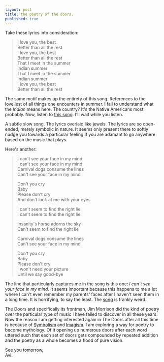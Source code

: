 ```yaml
---
layout: post
title: the poetry of the doors.
published: true
---
```

Take these lyrics into consideration:

>I love you, the best  
Better than all the rest  
I love you, the best  
Better than all the rest  
That I meet in the summer  
Indian summer  
That I meet in the summer  
Indian summer  
I love you, the best  
Better than all the rest  

The same motif makes up the entirety of this song. References to the loveliest of all things one encounters in summer. I fail to understand what the _Indian_ means here. The country? It's the Native Americans most probably. Now, listen to [this song](https://www.youtube.com/watch?v=3zHZzxJtOKw "YouTube link to The Doors' Indian Summer"). I'll wait while you listen.

A subtle slow song. The lyrics overlaid like jewels. The lyrics are so open-ended, merely symbolic in nature. It seems only present there to softly nudge you towards a particular feeling if you are adamant to go anywhere based on the music that plays. 

Here's another:

>I can't see your face in my mind  
I can't see your face in my mind  
Carnival dogs consume the lines  
Can't see your face in my mind  
>  
>Don't you cry  
Baby  
Please don't cry  
And don't look at me with your eyes  
>  
>I can't seem to find the right lie  
I can't seem to find the right lie  
>  
>Insanity's horse adorns the sky  
Can't seem to find the right lie  
>  
>Carnival dogs consume the lines  
Can't see your face in my mind  
>  
>Don't you cry  
Baby  
Please don't cry  
I won't need your picture  
Until we say good-bye  

The line that particularly captures me in the song is this one: _I can't see your face in my mind_. It seems important because this happens to me a lot where I can't even remember my parents' faces after I haven't seen them in a long time. It is horrifying, to say the least. The [song](https://www.youtube.com/watch?v=p0TRzTSIQI8 "YouTube link to The Doors' I Can't See Your Face In My Mind") is frankly weird. 

The Doors and specifically its frontman, Jim Morrison did the kind of poetry over the particular type of music I have failed to discover in all these years. Now the reason I am getting interested again in The Doors after all this time is because of [Symbolism](https://en.wikipedia.org/wiki/Symbolism_(arts) "Wikipedia article for Symbolism") and [Imagism](https://en.wikipedia.org/wiki/Imagism "Wikipedia article for Imagism"). I am exploring a way for poetry to become mythology. Of it opening up numerous doors after each word uttered such that each set of doors gets compounded by repeated addition and the poetry as a whole becomes a flood of pure vision. 

See you tomorrow,  
Avi.
